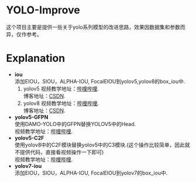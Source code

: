 # YOLO-Improve
这个项目主要是提供一些关于yolo系列模型的改进思路，效果因数据集和参数而异，仅作参考。

# Explanation
- **iou**  
    添加EIOU，SIOU，ALPHA-IOU, FocalEIOU到yolov5,yolov8的box_iou中.  
    1. yolov5
        视频教学地址：[哔哩哔哩](https://www.bilibili.com/video/BV1KM411b7Sz/).  
        博客地址：[CSDN](https://blog.csdn.net/qq_37706472/article/details/128737484?spm=1001.2014.3001.5501).
    2. yolov8
        视频教学地址：[哔哩哔哩](https://www.bilibili.com/video/BV1PY4y1o7Hm/).  
        博客地址：[CSDN](https://blog.csdn.net/qq_37706472/article/details/128743012?spm=1001.2014.3001.5502).
- **yolov5-GFPN**  
    使用DAMO-YOLO中的GFPN替换YOLOV5中的Head.  
    视频教学地址：[哔哩哔哩](https://www.bilibili.com/video/BV1iR4y1a7bx/).  
- **yolov5-C2F**  
    使用yolov8中的C2F模块替换yolov5中的C3模块.(这个操作比较简单，因此就不提供代码，直接看视频操作一下即可)  
    视频教学地址：[哔哩哔哩](https://www.bilibili.com/video/BV1rx4y1g7xt/).  
- **yolov7-iou**  
    添加EIOU，SIOU，ALPHA-IOU, FocalEIOU到yolov7的box_iou中.  
